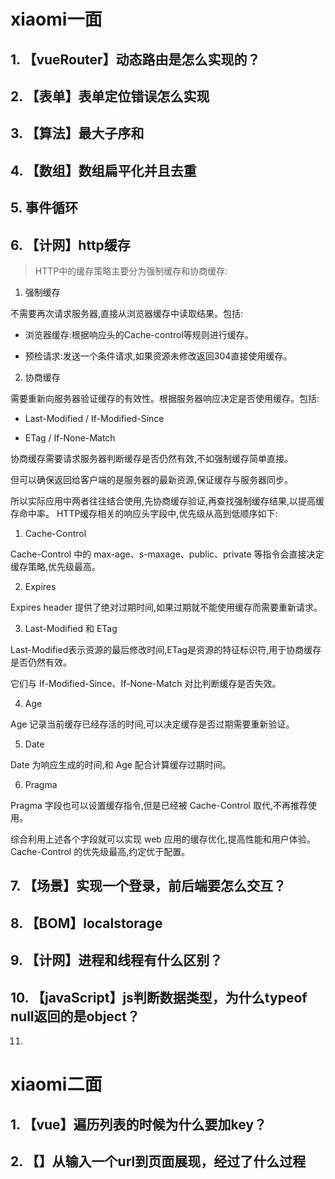 # xiaomi一面
## **1. 【vueRouter】动态路由是怎么实现的？**

## **2. 【表单】表单定位错误怎么实现**

## **3. 【算法】最大子序和**

## **4. 【数组】数组扁平化并且去重**

## **5. 事件循环**

## **6. 【计网】http缓存**

> HTTP中的缓存策略主要分为强制缓存和协商缓存:

1. 强制缓存

不需要再次请求服务器,直接从浏览器缓存中读取结果。包括:

- 浏览器缓存:根据响应头的Cache-control等规则进行缓存。

- 预检请求:发送一个条件请求,如果资源未修改返回304直接使用缓存。

2. 协商缓存 

需要重新向服务器验证缓存的有效性。根据服务器响应决定是否使用缓存。包括:

- Last-Modified / If-Modified-Since

- ETag / If-None-Match

协商缓存需要请求服务器判断缓存是否仍然有效,不如强制缓存简单直接。

但可以确保返回给客户端的是服务器的最新资源,保证缓存与服务器同步。

所以实际应用中两者往往结合使用,先协商缓存验证,再查找强制缓存结果,以提高缓存命中率。
HTTP缓存相关的响应头字段中,优先级从高到低顺序如下:

1. Cache-Control

Cache-Control 中的 max-age、s-maxage、public、private 等指令会直接决定缓存策略,优先级最高。

2. Expires

Expires  header 提供了绝对过期时间,如果过期就不能使用缓存而需要重新请求。

3. Last-Modified 和 ETag

Last-Modified表示资源的最后修改时间,ETag是资源的特征标识符,用于协商缓存是否仍然有效。

它们与 If-Modified-Since、If-None-Match 对比判断缓存是否失效。

4. Age

Age 记录当前缓存已经存活的时间,可以决定缓存是否过期需要重新验证。

5. Date

Date 为响应生成的时间,和 Age 配合计算缓存过期时间。

6. Pragma

Pragma 字段也可以设置缓存指令,但是已经被 Cache-Control 取代,不再推荐使用。

综合利用上述各个字段就可以实现 web 应用的缓存优化,提高性能和用户体验。Cache-Control 的优先级最高,约定优于配置。

## **7. 【场景】实现一个登录，前后端要怎么交互？**

## **8. 【BOM】localstorage**

## **9. 【计网】进程和线程有什么区别？**

## **10. 【javaScript】js判断数据类型，为什么typeof null返回的是object？**

11. 



# xiaomi二面
## **1. 【vue】遍历列表的时候为什么要加key？**

## **2. 【】从输入一个url到页面展现，经过了什么过程**